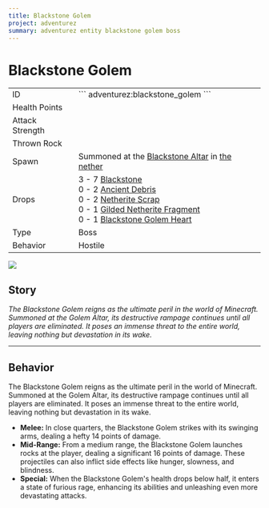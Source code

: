 ```yaml
---
title: Blackstone Golem
project: adventurez
summary: adventurez entity blackstone golem boss
---
```

# Blackstone Golem
<div class="main_table">
<div class="left_main_table">
<table class="left_table">
    <tbody>
        <tr>
            <td class="first-column">ID</td>
            <td class="second-column">
            ```
            adventurez:blackstone_golem
            ```
            </td>
        </tr>
        <tr id="linear-top">
            <td class="first-column">Health Points</td>
            <td class="second-column icon-element" icon-count="600" icon-id="heart"></td>
        </tr>
        <tr id="linear-top">
            <td class="first-column">Attack Strength</td>
            <td class="second-column icon-element" icon-count="14" icon-id="melee" icon-exclusive></td>
        </tr>
        <tr id="linear-top">
            <td class="first-column">Thrown Rock</td>
            <td class="second-column icon-element" icon-count="16" icon-id="projectile" icon-exclusive></td>
        </tr>
        <tr id="linear-top">
            <td class="first-column">Spawn</td>
            <td class="second-column">Summoned at the <a href="../../Structures/Blackstone_Altar/">Blackstone Altar</a> in <a href="https://minecraft.wiki/w/The_Nether" target="_blank">the nether</a></td>
        </tr>
        <tr id="linear-top">
            <td class="first-column">Drops</td>
            <td class="second-column icon-element" icon-count="200" icon-id="experience" icon-exclusive>3 - 7 <a href="https://minecraft.wiki/w/Blackstone" target="_blank">Blackstone</a><br>0 - 2 <a href="https://minecraft.wiki/w/Ancient_Debris" target="_blank">Ancient Debris</a><br>0 - 2 <a href="https://minecraft.wiki/w/Netherite_Scrap" target="_blank">Netherite Scrap</a><br>0 - 1 <a href="../../Items/Gilded_Netherite_Fragment/">Gilded Netherite Fragment</a><br>0 - 1 <a href="../../Items/Blackstone_Golem_Heart/">Blackstone Golem Heart</a></td>
        </tr>
        <tr id="linear-top">
            <td class="first-column">Type</td>
            <td class="second-column">Boss</td>
        </tr>
        <tr id="linear-top">
            <td class="first-column">Behavior</td>
            <td class="second-column">Hostile</td>
        </tr>
    </tbody>
</table>
</div>
    <img src="/wiki/assets/adventurez/entities/blackstone_golem.png" loading="lazy" class="right_img_table"/>
</div>

## Story

*The Blackstone Golem reigns as the ultimate peril in the world of Minecraft. Summoned at the Golem Altar, its destructive rampage continues until all players are eliminated. It poses an immense threat to the entire world, leaving nothing but devastation in its wake.*

---

## Behavior

The Blackstone Golem reigns as the ultimate peril in the world of Minecraft. Summoned at the Golem Altar, its destructive rampage continues until all players are eliminated. It poses an immense threat to the entire world, leaving nothing but devastation in its wake.

* **Melee:** In close quarters, the Blackstone Golem strikes with its swinging arms, dealing a hefty 14 points of damage.
* **Mid-Range:** From a medium range, the Blackstone Golem launches rocks at the player, dealing a significant 16 points of damage. These projectiles can also inflict side effects like hunger, slowness, and blindness.
* **Special:** When the Blackstone Golem's health drops below half, it enters a state of furious rage, enhancing its abilities and unleashing even more devastating attacks.
